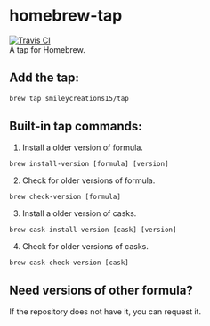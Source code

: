 # homebrew-tap
[![Travis CI](https://travis-ci.org/smileycreations15/homebrew-tap.svg?branch=master)](https://travis-ci.org/smileycreations15/homebrew-tap)<br>
A tap for Homebrew.
## Add the tap:
```sh
brew tap smileycreations15/tap
```
## Built-in tap commands:
1. Install a older version of formula.<br>
```
brew install-version [formula] [version]
```

2. Check for older versions of formula.<br>
```
brew check-version [formula]
```
3. Install a older version of casks.<br>
```
brew cask-install-version [cask] [version]
```

4. Check for older versions of casks.<br>
```
brew cask-check-version [cask]
```
## Need versions of other formula?
If the repository does not have it, you can request it.
